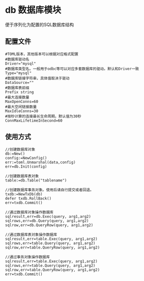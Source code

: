 # db 数据库模块
便于序列化为配置的SQL数据库结构


##  配置文件

    #TOML版本，其他版本可以根据对应格式配置
    #数据库驱动名
    Driver="mysql"
	#数据库类型名。一般用于odbc等可以对应多套数据库的驱动。默认和Driver一致
	Type="mysql"
	#数据库链接字符串，具体值取决于驱动
	DataSource=""
	#数据库表前缀
	Prefix string
    #最大连接数量
    MaxOpenConns=60
	#最大空闲链接数量
	MaxIdleConns=30
    #按秒计算的连接最长生命周期。默认值为30秒
	ConnMaxLifetimeInSecond=60
	
## 使用方式

	//创建数据库对象
	db:=New()
    config:=NewConfig()
	err:=toml.Unmarshal(data,config)
	err=db.Init(config)

	//创建数据库表对象
	table:=db.Table("tablename")

	//创建数据库事务对象。使用后请自行提交或者回退。
	txdb:=NewTxDb(db)
	defer txdb.RollBack()
	err=txdb.Commit()

	//通过数据库对象操作数据库
	sqlresult,err=db.Exec(query, arg1,arg2) 
	sqlrows,err=db.Query(query, arg1,arg2) 
	sqlrow,err=db.QueryRow(query, arg1,arg2)

	//通过数据库表对象操作数据库
	sqlresult,err=table.Exec(query, arg1,arg2) 
	sqlrows,err=table.Query(query, arg1,arg2) 
	sqlrow,err=table.QueryRow(query, arg1,arg2)

	//通过事务对象操作数据库
	sqlresult,err=table.Exec(query, arg1,arg2) 
	sqlrows,err=table.Query(query, arg1,arg2) 
	sqlrow,err=table.QueryRow(query, arg1,arg2)
	err=txdb.Commit()